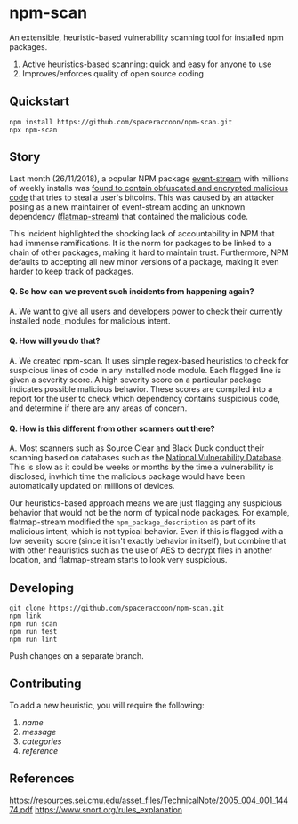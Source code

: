 # npm-scan
An extensible, heuristic-based vulnerability scanning tool for installed npm packages.

1. Active heuristics-based scanning: quick and easy for anyone to use
2. Improves/enforces quality of open source coding

## Quickstart
```
npm install https://github.com/spaceraccoon/npm-scan.git
npx npm-scan
```

## Story
Last month (26/11/2018), a popular NPM package [event-stream](1) with millions of weekly installs was [found to contain obfuscated and encrypted malicious code](2) that tries to steal a user's bitcoins. This was caused by an attacker posing as a new maintainer of event-stream adding an unknown dependency ([flatmap-stream](3)) that contained the malicious code.

This incident highlighted the shocking lack of accountability in NPM that had immense ramifications. It is the norm for packages to be linked to a chain of other packages, making it hard to maintain trust.  Furthermore, NPM defaults to accepting all new minor versions of a package, making it even harder to keep track of packages.

#### Q. So how can we prevent such incidents from happening again?
A. We want to give all users and developers power to check their currently installed node_modules for malicious intent.

#### Q. How will you do that?
A. We created npm-scan. It uses simple regex-based heuristics to check for suspicious lines of code in any installed node module. Each flagged line is given a severity score. A high severity score on a particular package indicates possible malicious behavior. These scores are compiled into a report for the user to check which dependency contains suspicious code, and determine if there are any areas of concern.  

#### Q. How is this different from other scanners out there?
A. Most scanners such as Source Clear and Black Duck conduct their scanning based on databases such as the [National Vulnerability Database](4). This is slow as it could be weeks or months by the time a vulnerability is disclosed, inwhich time the malicious package would have been automatically updated on millions of devices. 

Our heuristics-based approach means we are just flagging any suspicious behavior that would not be the norm of typical node packages. For example, flatmap-stream modified the `npm_package_description` as part of its malicious intent, which is not typical behavior. Even if this is flagged with a low severity score (since it isn't exactly behavior in itself), but combine that with other heauristics such as the use of AES to decrypt files in another location, and flatmap-stream starts to look very suspicious. 

## Developing
```
git clone https://github.com/spaceraccoon/npm-scan.git
npm link
npm run scan
npm run test
npm run lint
```
Push changes on a separate branch.

## Contributing
To add a new heuristic, you will require the following:
1. *name*
2. *message*
3. *categories*
4. *reference*

## References
[1]: https://github.com/dominictarr/event-stream
[2]: https://blog.npmjs.org/post/180565383195/details-about-the-event-stream-incident
[3]: https://libraries.io/npm/flatmap-stream/0.1.1
[4]: https://nvd.nist.gov/
https://resources.sei.cmu.edu/asset_files/TechnicalNote/2005_004_001_14474.pdf
https://www.snort.org/rules_explanation
